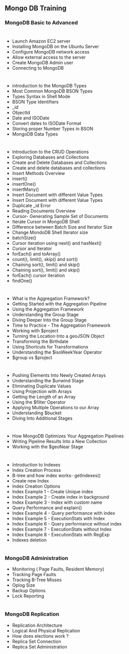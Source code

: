 

## Mongo DB Training

   
### MongoDB Basic to Advanced

#

-  Launch Amazon EC2 server
-  Installing MongoDB on the Ubuntu Server
-  Configure MongoDB network access
-  Allow external access to the server
-  Create MongoDB Admin user
-  Connecting to MongoDB

#

-  introduction to the MongoDB Types
-  Most Common MongoDB BSON Types
-  Types Syntax in Shell Mode
-  BSON Type Identifiers
-  _id
-  ObjectId
-  Date and ISODate
-  Convert dates to ISODate Format
-  Storing proper Number Types in BSON
-  MongoDB Data Types

#


-  Introduction to the CRUD Operations
-  Exploring Databases and Collections
-  Create and Delete Databases and Collections
-  Create and delete databases and collections
-  Insert Methods Overview
-  insert()
-  insertOne()
-  insertMany()
-  Insert Document with different Value Types
-  Insert Document with different Value Types
-  Duplicate _id Error
-  Reading Documents Overview
-  Cursor-  Generating Sample Set of Documents
-  Iterate Cursor in MongoDB Shell
-  Difference between Batch Size and Iterator Size
-  Change MondoDB Shell Iterator size
-  batchSize()
-  Cursor iteration using next() and hasNext()
-  Cursor and Iterator
-  forEach() and toArray()
-  count(), limit(), skip() and sort()
-  Chaining sort(), limit() and skip()
-  Chaining sort(), limit() and skip()
-  forEach() cursor iteration
-  findOne()

#


-  What is the Aggregation Framework?
-  Getting Started with the Aggregation Pipeline
-  Using the Aggregation Framework
-  Understanding the Group Stage
-  Diving Deeper Into the Group Stage
-  Time to Practice - The Aggregation Framework
-  Working with $project
-  Turning the Location Into a geoJSON Object
-  Transforming the Birthdate
-  Using Shortcuts for Transformations
-  Understanding the $isoWeekYear Operator
-  $group vs $project

#


-  Pushing Elements Into Newly Created Arrays
-  Understanding the $unwind Stage
-  Eliminating Duplicate Values
-  Using Projection with Arrays
-  Getting the Length of an Array
-  Using the $filter Operator
-  Applying Multiple Operations to our Array
-  Understanding $bucket
-  Diving Into Additional Stages

#



-  How MongoDB Optimizes Your Aggregation Pipelines
-  Writing Pipeline Results Into a New Collection
-  Working with the $geoNear Stage

#


-  Introduction to Indexes
-  Index Creation Process
-  B-tree and how index works-  getIndexes()
-  Create new Index
-  Index Creation Options
-  Index Example 1 - Create Unique index
-  Index Example 2 - Create index in background
-  Index Example 3 - Index with custom name
-  Query Performance and explain()
-  Index Example 4 - Query performance with index
-  Index Example 5 - ExecutionStats with Index
-  Index Example 6 - Query performance without index
-  Index Example 7 - ExecutionStats without Index
-  Index Example 8 - ExecutionStats with RegExp
-   Indexes deletion

#

### MongoDB Administration

-  Monitoring ( Page Faults, Resident Memory)
-  Tracking Page Faults
-  Tracking B-Tree Misses
-  Oplog Size
-  Backup Options
-  Lock Reporting
#

### MongoDB Replication

-  Replication Architecture
-  Logical And Physical Replication
-  How does elections work ?
-  Replica Set Connection
-  Replica Set Administration

#
